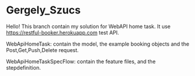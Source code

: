 # Gergely_Szucs

Hello!
This branch contain my solution for WebAPI home task. 
It use https://restful-booker.herokuapp.com test API.

WebApiHomeTask: contain the model, the example booking objects and the Post,Get,Push,Delete request.

WebApiHomeTaskSpecFlow: contain the feature files, and the stepdefinition.

<Please note this is not the optimal solution and code.>
